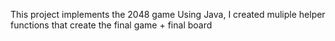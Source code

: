 This project implements the 2048 game
Using Java, I created muliple helper functions that create the final game + final board
